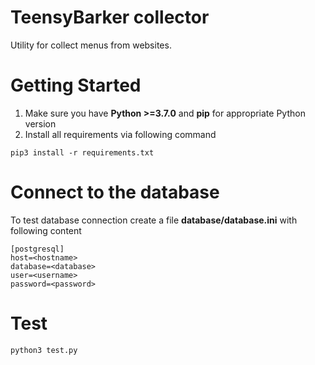 ﻿# TeensyBarker collector

Utility for collect menus from websites.


# Getting Started

1. Make sure you have **Python >=3.7.0** and **pip** for appropriate Python version
2. Install all requirements via following command
```
pip3 install -r requirements.txt
```

# Connect to the database

To test database connection create a file **database/database.ini** with following content
```
[postgresql]
host=<hostname>
database=<database>
user=<username>
password=<password>
```

# Test

```
python3 test.py
```
